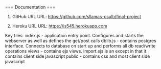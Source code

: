 === Documentation ===
1.	GitHub URL
URL: https://github.com/sllamas-csulb/final-project

2.	Heroku URL
URL: https://is545.herokuapp.com

Key files:
index.js - application entry point. Configures and starts the webserver as well as defines the get/post calls
dblib.js - contains postgres interface. Connects to database on start up and performs all db read/write operations
views - contains ejs views. import.ejs is an except in that it contains client side javascript
public -  contains css and most client side javascript